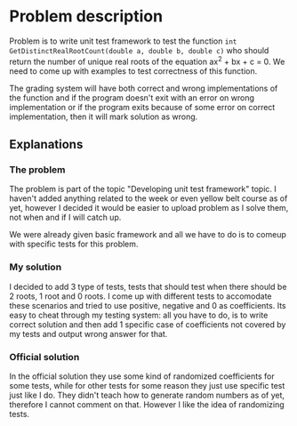 # Problem description

Problem is to write unit test framework to test the function `int GetDistinctRealRootCount(double a, double b, double c)` who should
return the number of unique real roots of the equation ax<sup>2</sup> + bx + c = 0. We need to come up with examples to test correctness
of this function. 

The grading system will have both correct and wrong implementations of the function and if the program doesn't exit 
with an error on wrong implementation or if the program exits because of some error on correct implementation, then it will mark 
solution as wrong.

## Explanations

### The problem

The problem is part of the topic "Developing unit test framework" topic. I haven't added anything related to the week or even yellow belt
course as of yet, however I decided it would be easier to upload problem as I solve them, not when and if I will catch up.

We were already given basic framework and all we have to do is to comeup with specific tests for this problem.

### My solution

I decided to add 3 type of tests, tests that should test when there should be 2 roots, 1 root and 0 roots. I come up with different
tests to accomodate these scenarios and tried to use positive, negative and 0 as coefficients. Its easy to cheat through my testing 
system: all you have to do, is to write correct solution and then add 1 specific case of coefficients not covered by my tests and output
wrong answer for that.

### Official solution

In the official solution they use some kind of randomized coefficients for some tests, while for other tests for some reason they just
use specific test just like I do. They didn't teach how to generate random numbers as of yet, therefore I cannot comment on that. 
However I like the idea of randomizing tests.